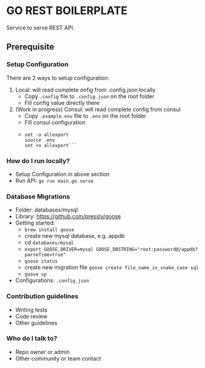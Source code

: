 # GO REST BOILERPLATE

Service to serve REST API.

## Prerequisite 

### Setup Configuration
There are 2 ways to setup configuration:
1. Local: will read complete onfig from .config.json locally
    - Copy `.config` file to `.config.json` on the root folder
    - Fill config value directly there
2. (Work in progress) Consul: will read complete config from consul
    - Copy `.example.env` file to `.env` on the root folder
    - Fill consul configuration
    - ```
      set -o allexport
      source .env
      set +o allexport```

### How do I run locally? ###

* Setup Configuration in above section
* Run API: `go run main.go serve`

### Database Migrations ###

* Folder: databases/mysql
* Library: https://github.com/pressly/goose
* Getting started:
    * `brew install goose`
    * create new mysql database, e.g. appdb
    * cd `databases/mysql`
    * `export GOOSE_DRIVER=mysql GOOSE_DBSTRING="root:password@/appdb?parseTime=true"`
    * `goose status`
    * create new migration file `goose create file_name_in_snake_case sql`
    * `goose up`
* Configurations: `.config.json`

### Contribution guidelines ###

* Writing tests
* Code review
* Other guidelines

### Who do I talk to? ###

* Repo owner or admin
* Other community or team contact